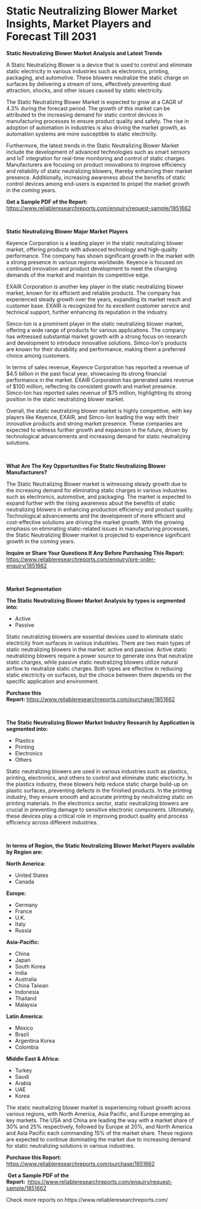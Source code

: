 <p><h1>Static Neutralizing Blower Market Insights, Market Players and Forecast Till 2031</h1></p><p><strong>Static Neutralizing Blower Market Analysis and Latest Trends</strong></p>
<p><p>A Static Neutralizing Blower is a device that is used to control and eliminate static electricity in various industries such as electronics, printing, packaging, and automotive. These blowers neutralize the static charge on surfaces by delivering a stream of ions, effectively preventing dust attraction, shocks, and other issues caused by static electricity.</p><p>The Static Neutralizing Blower Market is expected to grow at a CAGR of 4.3% during the forecast period. The growth of this market can be attributed to the increasing demand for static control devices in manufacturing processes to ensure product quality and safety. The rise in adoption of automation in industries is also driving the market growth, as automation systems are more susceptible to static electricity.</p><p>Furthermore, the latest trends in the Static Neutralizing Blower Market include the development of advanced technologies such as smart sensors and IoT integration for real-time monitoring and control of static charges. Manufacturers are focusing on product innovations to improve efficiency and reliability of static neutralizing blowers, thereby enhancing their market presence. Additionally, increasing awareness about the benefits of static control devices among end-users is expected to propel the market growth in the coming years.</p></p>
<p><strong>Get a Sample PDF of the Report:&nbsp;</strong> <a href="https://www.reliableresearchreports.com/enquiry/request-sample/1851662">https://www.reliableresearchreports.com/enquiry/request-sample/1851662</a></p>
<p>&nbsp;</p>
<p><strong>Static Neutralizing Blower Major Market Players</strong></p>
<p><p>Keyence Corporation is a leading player in the static neutralizing blower market, offering products with advanced technology and high-quality performance. The company has shown significant growth in the market with a strong presence in various regions worldwide. Keyence is focused on continued innovation and product development to meet the changing demands of the market and maintain its competitive edge.</p><p>EXAIR Corporation is another key player in the static neutralizing blower market, known for its efficient and reliable products. The company has experienced steady growth over the years, expanding its market reach and customer base. EXAIR is recognized for its excellent customer service and technical support, further enhancing its reputation in the industry.</p><p>Simco-Ion is a prominent player in the static neutralizing blower market, offering a wide range of products for various applications. The company has witnessed substantial market growth with a strong focus on research and development to introduce innovative solutions. Simco-Ion's products are known for their durability and performance, making them a preferred choice among customers.</p><p>In terms of sales revenue, Keyence Corporation has reported a revenue of $4.5 billion in the past fiscal year, showcasing its strong financial performance in the market. EXAIR Corporation has generated sales revenue of $100 million, reflecting its consistent growth and market presence. Simco-Ion has reported sales revenue of $75 million, highlighting its strong position in the static neutralizing blower market.</p><p>Overall, the static neutralizing blower market is highly competitive, with key players like Keyence, EXAIR, and Simco-Ion leading the way with their innovative products and strong market presence. These companies are expected to witness further growth and expansion in the future, driven by technological advancements and increasing demand for static neutralizing solutions.</p></p>
<p>&nbsp;</p>
<p><strong>What Are The Key Opportunities For Static Neutralizing Blower Manufacturers?</strong></p>
<p><p>The Static Neutralizing Blower market is witnessing steady growth due to the increasing demand for eliminating static charges in various industries such as electronics, automotive, and packaging. The market is expected to expand further with the rising awareness about the benefits of static neutralizing blowers in enhancing production efficiency and product quality. Technological advancements and the development of more efficient and cost-effective solutions are driving the market growth. With the growing emphasis on eliminating static-related issues in manufacturing processes, the Static Neutralizing Blower market is projected to experience significant growth in the coming years.</p></p>
<p><strong>Inquire or Share Your Questions If Any Before Purchasing This Report:</strong> <a href="https://www.reliableresearchreports.com/enquiry/pre-order-enquiry/1851662">https://www.reliableresearchreports.com/enquiry/pre-order-enquiry/1851662</a></p>
<p>&nbsp;</p>
<p><strong>Market Segmentation</strong></p>
<p><strong>The Static Neutralizing Blower Market Analysis by types is segmented into:</strong></p>
<p><ul><li>Active</li><li>Passive</li></ul></p>
<p><p>Static neutralizing blowers are essential devices used to eliminate static electricity from surfaces in various industries. There are two main types of static neutralizing blowers in the market: active and passive. Active static neutralizing blowers require a power source to generate ions that neutralize static charges, while passive static neutralizing blowers utilize natural airflow to neutralize static charges. Both types are effective in reducing static electricity on surfaces, but the choice between them depends on the specific application and environment.</p></p>
<p><strong>Purchase this Report:&nbsp;</strong><a href="https://www.reliableresearchreports.com/purchase/1851662">https://www.reliableresearchreports.com/purchase/1851662</a></p>
<p>&nbsp;</p>
<p><strong>The Static Neutralizing Blower Market Industry Research by Application is segmented into:</strong></p>
<p><ul><li>Plastics</li><li>Printing</li><li>Electronics</li><li>Others</li></ul></p>
<p><p>Static neutralizing blowers are used in various industries such as plastics, printing, electronics, and others to control and eliminate static electricity. In the plastics industry, these blowers help reduce static charge build-up on plastic surfaces, preventing defects in the finished products. In the printing industry, they ensure smooth and accurate printing by neutralizing static on printing materials. In the electronics sector, static neutralizing blowers are crucial in preventing damage to sensitive electronic components. Ultimately, these devices play a critical role in improving product quality and process efficiency across different industries.</p></p>
<p>&nbsp;</p>
<p><strong>In terms of Region, the Static Neutralizing Blower Market Players available by Region are:</strong></p>
<p>
    <p> <strong> North America: </strong>
        <ul>
            <li>United States</li>
            <li>Canada</li>
        </ul>
        </p> 
    <p> <strong> Europe: </strong>
        <ul>
            <li>Germany</li>
            <li>France</li>
            <li>U.K.</li>
            <li>Italy</li>
            <li>Russia</li>
        </ul>
        </p> 
    <p> <strong> Asia-Pacific: </strong>
        <ul>
            <li>China</li>
            <li>Japan</li>
            <li>South Korea</li>
            <li>India</li>
            <li>Australia</li>
            <li>China Taiwan</li>
            <li>Indonesia</li>
            <li>Thailand</li>
            <li>Malaysia</li>
        </ul>
        </p> 
    <p> <strong> Latin America: </strong>
        <ul>
            <li>Mexico</li>
            <li>Brazil</li>
            <li>Argentina Korea</li>
            <li>Colombia</li>
        </ul>
        </p> 
    <p> <strong> Middle East & Africa: </strong>
        <ul>
            <li>Turkey</li>
            <li>Saudi</li>
            <li>Arabia</li>
            <li>UAE</li>
            <li>Korea</li>
        </ul>
    </p>
    </p>
<p><p>The static neutralizing blower market is experiencing robust growth across various regions, with North America, Asia Pacific, and Europe emerging as key markets. The USA and China are leading the way with a market share of 30% and 25% respectively, followed by Europe at 20%, and North America and Asia Pacific each commanding 15% of the market share. These regions are expected to continue dominating the market due to increasing demand for static neutralizing solutions in various industries.</p></p>
<p><strong>Purchase this Report: </strong><a href="https://www.reliableresearchreports.com/purchase/1851662">https://www.reliableresearchreports.com/purchase/1851662</a></p>
<p>&nbsp;<strong>Get a Sample PDF of the Report:&nbsp;&nbsp;</strong><a href="https://www.reliableresearchreports.com/enquiry/request-sample/1851662">https://www.reliableresearchreports.com/enquiry/request-sample/1851662</a></p>
<p><strong></strong></p>
<p>Check more reports on https://www.reliableresearchreports.com/</p>
